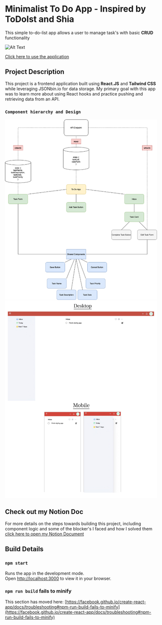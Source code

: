 # Minimalist To Do App - Inspired by ToDoIst and Shia 
This simple to-do-list app allows a user to manage task's with basic **CRUD** functionality

![Alt Text](https://media.giphy.com/media/GcSqyYa2aF8dy/giphy.gif)

[Click here to use the application](https://just-do-it-6wsb.vercel.app)

## Project Description
This project is a frontend application built using **React.JS** and **Tailwind CSS** while leveraging JSONbin.io for data storage. My primary goal with this app was to learn more about using React hooks and practice pushing and retrieving data from an API. 


### `Component hierarchy and Design`

<img src="images/to-do-list-architecture.png"> 
<img src="images/JustDoIt.jpg">

## Check out my Notion Doc
For more details on the steps towards building this project, including component logic and some of the blocker's I faced and how I solved them [click here to open my Notion Document](https://www.notion.so/To-Do-List-App-3617375c1a5048f396fb2ccc0c3e3e02)

## Build Details
### `npm start`

Runs the app in the development mode.\
Open [http://localhost:3000](http://localhost:3000) to view it in your browser.

### `npm run build` fails to minify

This section has moved here: [https://facebook.github.io/create-react-app/docs/troubleshooting#npm-run-build-fails-to-minify](https://facebook.github.io/create-react-app/docs/troubleshooting#npm-run-build-fails-to-minify)

